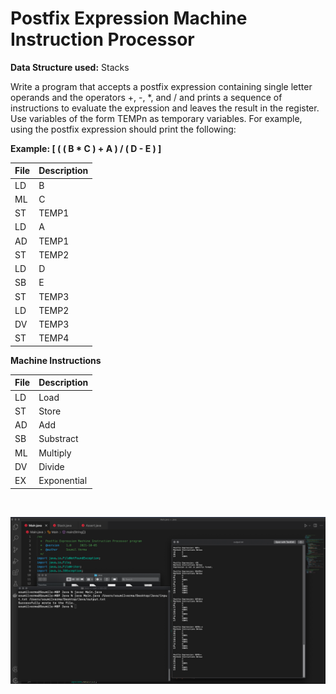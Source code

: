 # Postfix Expression Machine Instruction Processor

<p><b>Data Structure used:</b> Stacks</p>

<p>Write a program that accepts a postfix expression containing single letter operands and the operators +, -, *, and / and prints a sequence of instructions to evaluate the expression and leaves the result in the register. Use variables of the form TEMPn as temporary variables. For example, using the postfix expression should print the following:</p>

<p><b>Example: [ ( ( B * C ) + A ) / ( D - E ) ]</b></p>

| File | Description |
| ------------- | ------------- |
| LD | B |
| ML | C |
| ST | TEMP1 |
| LD | A |
| AD | TEMP1 |
| ST | TEMP2 |
| LD | D |
| SB | E |
| ST | TEMP3 |
| LD | TEMP2 |
| DV | TEMP3 |
| ST | TEMP4 |

<p><b>Machine Instructions</b></p>

| File | Description |
| ------------- | ------------- |
| LD | Load |
| ST | Store |
| AD | Add |
| SB | Substract |
| ML | Multiply |
| DV | Divide |
| EX | Exponential |

<br>

![Runtime Screenshot](https://github.com/sverma90/Java-Projects/blob/main/Data%20Structures/Postfix%20Machine%20Language/RunTime_Screenshot.png?raw=true "Runtime Screenshot")
